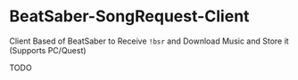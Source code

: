 # BeatSaber-SongRequest-Client
Client Based of BeatSaber to Receive `!bsr` and Download Music and Store it (Supports PC/Quest)

TODO
